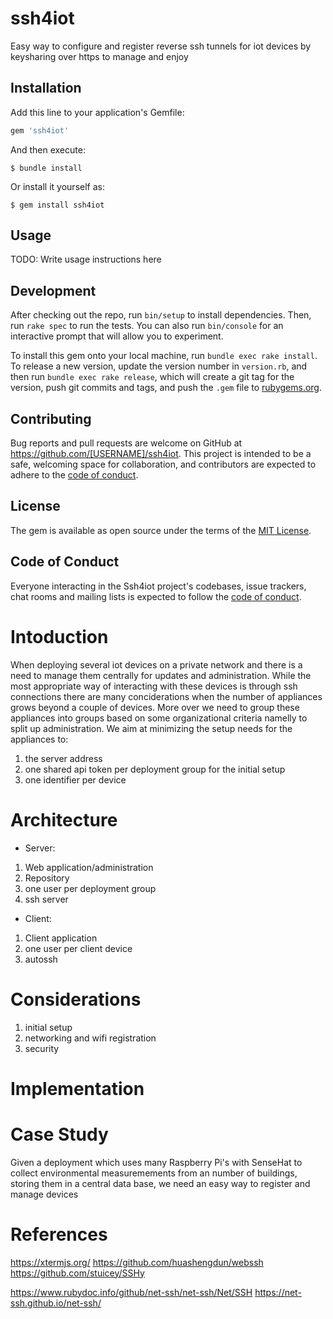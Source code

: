 # ssh4iot
Easy way to configure and register reverse ssh tunnels for iot devices by keysharing over https to manage and enjoy

## Installation

Add this line to your application's Gemfile:

```ruby
gem 'ssh4iot'
```

And then execute:

    $ bundle install

Or install it yourself as:

    $ gem install ssh4iot

## Usage

TODO: Write usage instructions here

## Development

After checking out the repo, run `bin/setup` to install dependencies. Then, run `rake spec` to run the tests. You can also run `bin/console` for an interactive prompt that will allow you to experiment.

To install this gem onto your local machine, run `bundle exec rake install`. To release a new version, update the version number in `version.rb`, and then run `bundle exec rake release`, which will create a git tag for the version, push git commits and tags, and push the `.gem` file to [rubygems.org](https://rubygems.org).

## Contributing

Bug reports and pull requests are welcome on GitHub at https://github.com/[USERNAME]/ssh4iot. This project is intended to be a safe, welcoming space for collaboration, and contributors are expected to adhere to the [code of conduct](https://github.com/[USERNAME]/ssh4iot/blob/master/CODE_OF_CONDUCT.md).


## License

The gem is available as open source under the terms of the [MIT License](https://opensource.org/licenses/MIT).

## Code of Conduct

Everyone interacting in the Ssh4iot project's codebases, issue trackers, chat rooms and mailing lists is expected to follow the [code of conduct](https://github.com/[USERNAME]/ssh4iot/blob/master/CODE_OF_CONDUCT.md).


# Intoduction

When deploying several iot devices on a private network and there is a need to manage them centrally for updates and administration. While the most appropriate way of interacting with these devices is through ssh connections there are many conciderations when the number of appliances grows beyond a couple of devices. More over  we need to group these appliances into groups based on some organizational criteria namelly to split up administration. We aim at minimizing the setup needs for the appliances to:

1. the server address
2. one shared api token per deployment group for the initial setup
3. one identifier per device

# Architecture

- Server:
1. Web application/administration
2. Repository
3. one user per deployment group
4. ssh server

- Client:
1. Client application
2. one user per client device
3. autossh

# Considerations

1. initial setup
2. networking and wifi registration
3. security

# Implementation

# Case Study

Given a deployment which uses many Raspberry Pi's with SenseHat to collect environmental measuremements from an number of buildings, storing them in a central data base, we need an easy way to register and manage devices

# References
https://xtermjs.org/
https://github.com/huashengdun/webssh
https://github.com/stuicey/SSHy

https://www.rubydoc.info/github/net-ssh/net-ssh/Net/SSH
https://net-ssh.github.io/net-ssh/